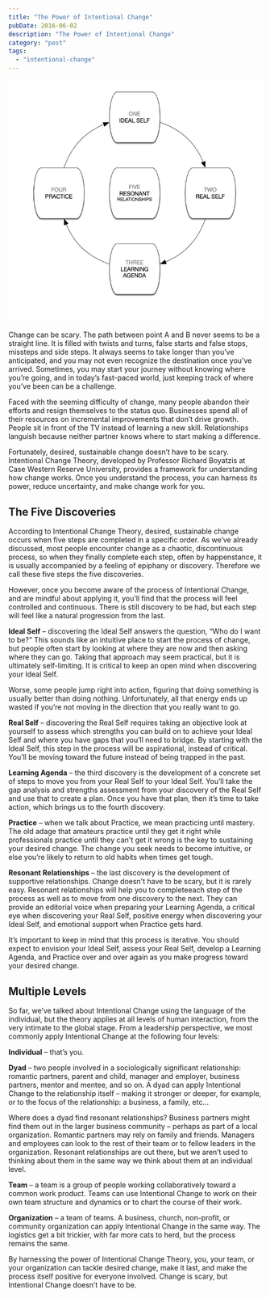```yaml
---
title: "The Power of Intentional Change"
pubDate: 2016-06-02
description: "The Power of Intentional Change"
category: "post"
tags:
  - "intentional-change"
---
```


![Intentional Change](intentional-change.gif)

Change can be scary. The path between point A and B never seems to be a straight line. It is filled with twists and turns, false starts and false stops, missteps and side steps. It always seems to take longer than you’ve anticipated, and you may not even recognize the destination once you’ve arrived. Sometimes, you may start your journey without knowing where you’re going, and in today’s fast-paced world, just keeping track of where you’ve been can be a challenge.

Faced with the seeming difficulty of change, many people abandon their efforts and resign themselves to the status quo. Businesses spend all of their resources on incremental improvements that don’t drive growth. People sit in front of the TV instead of learning a new skill. Relationships languish because neither partner knows where to start making a difference.

Fortunately, desired, sustainable change doesn’t have to be scary. Intentional Change Theory, developed by Professor Richard Boyatzis at Case Western Reserve University, provides a framework for understanding how change works. Once you understand the process, you can harness its power, reduce uncertainty, and make change work for you.

## The Five Discoveries

According to Intentional Change Theory, desired, sustainable change occurs when five steps are completed in a specific order. As we’ve already discussed, most people encounter change as a chaotic, discontinuous process, so when they finally complete each step, often by happenstance, it is usually accompanied by a feeling of epiphany or discovery. Therefore we call these five steps the five discoveries.

However, once you become aware of the process of Intentional Change, and are mindful about applying it, you’ll find that the process will feel controlled and continuous. There is still discovery to be had, but each step will feel like a natural progression from the last.

**Ideal Self** – discovering the Ideal Self answers the question, “Who do I want to be?” This sounds like an intuitive place to start the process of change, but people often start by looking at where they are now and then asking where they can go. Taking that approach may seem practical, but it is ultimately self-limiting. It is critical to keep an open mind when discovering your Ideal Self.

Worse, some people jump right into action, figuring that doing something is usually better than doing nothing. Unfortunately, all that energy ends up wasted if you’re not moving in the direction that you really want to go.

**Real Self** – discovering the Real Self requires taking an objective look at yourself to assess which strengths you can build on to achieve your Ideal Self and where you have gaps that you’ll need to bridge. By starting with the Ideal Self, this step in the process will be aspirational, instead of critical. You’ll be moving toward the future instead of being trapped in the past.

**Learning Agenda** – the third discovery is the development of a concrete set of steps to move you from your Real Self to your Ideal Self. You’ll take the gap analysis and strengths assessment from your discovery of the Real Self and use that to create a plan. Once you have that plan, then it’s time to take action, which brings us to the fourth discovery.

**Practice** – when we talk about Practice, we mean practicing until mastery. The old adage that amateurs practice until they get it right while professionals practice until they can't get it wrong is the key to sustaining your desired change. The change you seek needs to become intuitive, or else you’re likely to return to old habits when times get tough.

**Resonant Relationships** – the last discovery is the development of supportive relationships. Change doesn't have to be scary, but it is rarely easy. Resonant relationships will help you to completeeach step of the process as well as to move from one discovery to the next. They can provide an editorial voice when preparing your Learning Agenda, a critical eye when discovering your Real Self, positive energy when discovering your Ideal Self, and emotional support when Practice gets hard.

It’s important to keep in mind that this process is iterative. You should expect to envision your Ideal Self, assess your Real Self, develop a Learning Agenda, and Practice over and over again as you make progress toward your desired change.

## Multiple Levels

So far, we’ve talked about Intentional Change using the language of the individual, but the theory applies at all levels of human interaction, from the very intimate to the global stage. From a leadership perspective, we most commonly apply Intentional Change at the following four levels:

**Individual** – that’s you.

**Dyad** – two people involved in a sociologically significant relationship: romantic partners, parent and child, manager and employer, business partners, mentor and mentee, and so on. A dyad can apply Intentional Change to the relationship itself – making it stronger or deeper, for example, or to the focus of the relationship: a business, a family, etc…

Where does a dyad find resonant relationships? Business partners might find them out in the larger business community – perhaps as part of a local organization. Romantic partners may rely on family and friends. Managers and employees can look to the rest of their team or to fellow leaders in the organization. Resonant relationships are out there, but we aren’t used to thinking about them in the same way we think about them at an individual level.

**Team** – a team is a group of people working collaboratively toward a common work product. Teams can use Intentional Change to work on their own team structure and dynamics or to chart the course of their work.

**Organization** – a team of teams. A business, church, non-profit, or community organization can apply Intentional Change in the same way. The logistics get a bit trickier, with far more cats to herd, but the process remains the same.

By harnessing the power of Intentional Change Theory, you, your team, or your organization can tackle desired change, make it last, and make the process itself positive for everyone involved. Change is scary, but Intentional Change doesn’t have to be.

